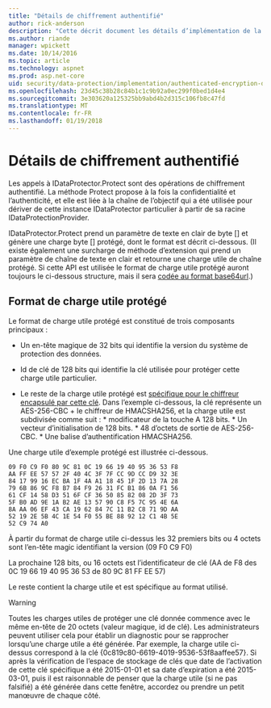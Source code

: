 ```yaml
---
title: "Détails de chiffrement authentifié"
author: rick-anderson
description: "Cette décrit document les détails d’implémentation de la protection des données ASP.NET Core authentifié de chiffrement."
ms.author: riande
manager: wpickett
ms.date: 10/14/2016
ms.topic: article
ms.technology: aspnet
ms.prod: asp.net-core
uid: security/data-protection/implementation/authenticated-encryption-details
ms.openlocfilehash: 23d45c38b28c84b1c1c9b92a0ec299f0bed1d4e4
ms.sourcegitcommit: 3e303620a125325bb9abd4b2d315c106fb8c47fd
ms.translationtype: MT
ms.contentlocale: fr-FR
ms.lasthandoff: 01/19/2018
---
```

# <a name="authenticated-encryption-details"></a>Détails de chiffrement authentifié

<a name="data-protection-implementation-authenticated-encryption-details"></a>

Les appels à IDataProtector.Protect sont des opérations de chiffrement authentifié. La méthode Protect propose à la fois la confidentialité et l’authenticité, et elle est liée à la chaîne de l’objectif qui a été utilisée pour dériver de cette instance IDataProtector particulier à partir de sa racine IDataProtectionProvider.

IDataProtector.Protect prend un paramètre de texte en clair de byte [] et génère une charge byte [] protégé, dont le format est décrit ci-dessous. (Il existe également une surcharge de méthode d’extension qui prend un paramètre de chaîne de texte en clair et retourne une charge utile de chaîne protégé. Si cette API est utilisée le format de charge utile protégé auront toujours le ci-dessous structure, mais il sera [codée au format base64url](https://tools.ietf.org/html/rfc4648#section-5).)

## <a name="protected-payload-format"></a>Format de charge utile protégé

Le format de charge utile protégé est constitué de trois composants principaux :

* Un en-tête magique de 32 bits qui identifie la version du système de protection des données.

* Id de clé de 128 bits qui identifie la clé utilisée pour protéger cette charge utile particulier.

* Le reste de la charge utile protégé est [spécifique pour le chiffreur encapsulé par cette clé](subkeyderivation.md#data-protection-implementation-subkey-derivation). Dans l’exemple ci-dessous, la clé représente un AES-256-CBC + le chiffreur de HMACSHA256, et la charge utile est subdivisée comme suit : * modificateur de la touche A 128 bits. * Un vecteur d’initialisation de 128 bits. * 48 d’octets de sortie de AES-256-CBC. * Une balise d’authentification HMACSHA256.

Une charge utile d’exemple protégé est illustrée ci-dessous.

```
09 F0 C9 F0 80 9C 81 0C 19 66 19 40 95 36 53 F8
AA FF EE 57 57 2F 40 4C 3F 7F CC 9D CC D9 32 3E
84 17 99 16 EC BA 1F 4A A1 18 45 1F 2D 13 7A 28
79 6B 86 9C F8 B7 84 F9 26 31 FC B1 86 0A F1 56
61 CF 14 58 D3 51 6F CF 36 50 85 82 08 2D 3F 73
5F B0 AD 9E 1A B2 AE 13 57 90 C8 F5 7C 95 4E 6A
8A AA 06 EF 43 CA 19 62 84 7C 11 B2 C8 71 9D AA
52 19 2E 5B 4C 1E 54 F0 55 BE 88 92 12 C1 4B 5E
52 C9 74 A0
```

À partir du format de charge utile ci-dessus les 32 premiers bits ou 4 octets sont l’en-tête magic identifiant la version (09 F0 C9 F0)

La prochaine 128 bits, ou 16 octets est l’identificateur de clé (AA de F8 des 0C 19 66 19 40 95 36 53 de 80 9C 81 FF EE 57)

Le reste contient la charge utile et est spécifique au format utilisé.

>[!WARNING]
> Toutes les charges utiles de protéger une clé donnée commence avec le même en-tête de 20 octets (valeur magique, id de clé). Les administrateurs peuvent utiliser cela pour établir un diagnostic pour se rapprocher lorsqu’une charge utile a été générée. Par exemple, la charge utile ci-dessus correspond à la clé {0c819c80-6619-4019-9536-53f8aaffee57}. Si après la vérification de l’espace de stockage de clés que date de l’activation de cette clé spécifique a été 2015-01-01 et sa date d’expiration a été 2015-03-01, puis il est raisonnable de penser que la charge utile (si ne pas falsifié) a été générée dans cette fenêtre, accordez ou prendre un petit manœuvre de chaque côté.
